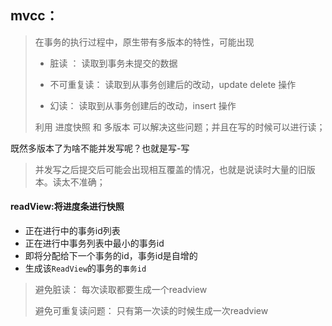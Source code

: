 ## mvcc：

> 在事务的执行过程中，原生带有多版本的特性，可能出现 
>
> * 脏读 ： 读取到事务未提交的数据
>
> * 不可重复读： 读取到从事务创建后的改动，update delete 操作
>
> * 幻读： 读取到从事务创建后的改动，insert 操作
>
> 利用 进度快照 和 多版本 可以解决这些问题；并且在写的时候可以进行读；

既然多版本了为啥不能并发写呢？也就是写-写

>  并发写之后提交后可能会出现相互覆盖的情况，也就是说读时大量的旧版本。读太不准确；



#### readView:将进度条进行快照

* 正在进行中的事务id列表
* 正在进行中事务列表中最小的事务id
* 即将分配给下一个事务的id，事务id是自增的
* 生成该`ReadView`的事务的`事务id`

> 避免脏读： 每次读取都要生成一个readview
>
> 避免可重复读问题： 只有第一次读的时候生成一次readview